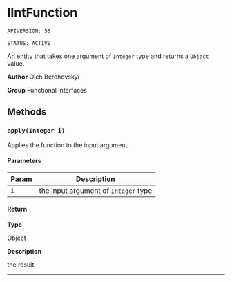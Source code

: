 # IIntFunction

`APIVERSION: 56`

`STATUS: ACTIVE`

An entity that takes one argument of `Integer` type and returns a `Object` value.


**Author** Oleh Berehovskyi


**Group** Functional Interfaces

## Methods
### `apply(Integer i)`

Applies the function to the input argument.

#### Parameters
|Param|Description|
|---|---|
|`i`|the input argument of `Integer` type|

#### Return

**Type**

Object

**Description**

the result

---
